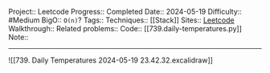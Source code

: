 Project:: Leetcode
Progress:: Completed
Date:: 2024-05-19
Difficulty:: #Medium 
BigO:: `O(n)`?
Tags:: 
Techniques:: [[Stack]]
Sites:: [Leetcode](https://leetcode.com/problems/daily-temperatures/description/)
Walkthrough:: 
Related problems:: 
Code:: [[739.daily-temperatures.py]]
Note:: 

---

![[739. Daily Temperatures 2024-05-19 23.42.32.excalidraw]]
